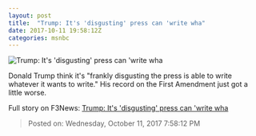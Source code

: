 ```yaml
---
layout: post
title:  "Trump: It's 'disgusting' press can 'write wha"
date: 2017-10-11 19:58:12Z
categories: msnbc
---
```


![Trump: It's 'disgusting' press can 'write wha](http://www.msnbc.com/sites/msnbc/files/styles/ratio--1_91-1--1200x630/public/05798067.jpg?itok=NrbeNAUl)

Donald Trump think it's "frankly disgusting the press is able to write whatever it wants to write." His record on the First Amendment just got a little worse.


Full story on F3News: [Trump: It's 'disgusting' press can 'write wha](http://www.f3nws.com/n/KDrBMC)

> Posted on: Wednesday, October 11, 2017 7:58:12 PM
